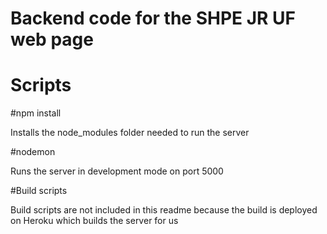 # Backend code for the SHPE JR UF web page
# Scripts

#npm install

Installs the node_modules folder needed to run the server

#nodemon

Runs the server in development mode on port 5000

#Build scripts

Build scripts are not included in this readme because the build is deployed on Heroku which builds the server for us
